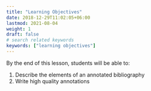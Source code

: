 ```yaml
---
title: "Learning Objectives"
date: 2018-12-29T11:02:05+06:00
lastmod: 2021-08-04
weight: 1
draft: false
# search related keywords
keywords: ["learning objectives"]
---
```



By the end of this lesson, students will be able to:

1. Describe the elements of an annotated bibliography
2. Write high quality annotations

